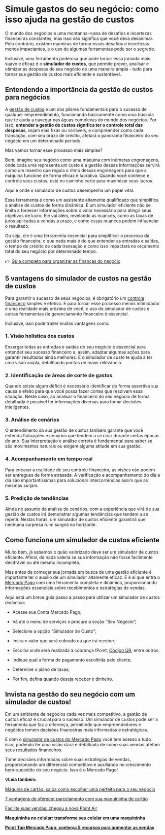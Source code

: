 # Simule gastos do seu negócio: como isso ajuda na gestão de custos

O mundo dos negócios é uma montanha-russa de desafios e incertezas financeiras constantes, mas isso não significa que você deva desanimar. Pelo contrário, existem maneiras de tornar esses desafios e incertezas menos impactantes, e o uso de algumas ferramentas pode ser o segredo.

Inclusive, uma ferramenta poderosa que pode tornar essa jornada mais suave e eficaz é o **simulador de custos**, que permite prever, analisar e otimizar as despesas do seu negócio de uma maneira ampla - tudo para tornar sua gestão de custos mais eficiente e sustentável.

## **Entendendo a importância da gestão de custos para negócios**

A [gestão de custos](https://meubolso.mercadopago.com.br/custo-fixo-e-variavel) é um dos pilares fundamentais para o sucesso de qualquer empreendimento, funcionando basicamente como uma bússola que te ajuda a navegar nas águas complexas do mundo dos negócios. Por isso, **entender a gestão de custos significa ter o controle total das despesas**, sejam elas fixas ou variáveis, e compreender como cada transação, com seu prazo de crédito, afetará o panorama financeiro do seu negócio em um determinado período.

Mas vamos tornar esse processo mais simples?

Bem, imagine seu negócio como uma máquina com inúmeras engrenagens, onde cada uma representa um custo e a gestão dessas informações servirá como um maestro que regula o ritmo dessas engrenagens para que a máquina funcione de forma eficaz e lucrativa. Quando você conhece e controla seus custos, está no caminho certo para maximizar seus lucros.

Aqui é onde o simulador de custos desempenha um papel vital.

Essa ferramenta é como um assistente altamente qualificado que simplifica a análise de custos de forma dinâmica. E um simulador eficiente não se limita a fornecer informações sobre o valor necessário para atingir seus objetivos de lucro. Ele vai além, revelando as nuances, como as taxas de juros aplicadas a vendas a prazo, e como essas nuances podem influenciar o resultado.

Ou seja, ele é uma ferramenta essencial para simplificar o processo da gestão financeira, o que nada mais é do que entender as entradas e saídas, o tempo de crédito de cada transação e como isso impactará no orçamento total do seu negócio por determinado tempo.

👉 [Guia completo para organizar as finanças do negócio](https://meubolso.mercadopago.com.br/gestao-financeira)

## **5 vantagens do simulador de custos na gestão de custos**

Para garantir o sucesso de seus negócios, é obrigatório um [controle financeiro](https://meubolso.mercadopago.com.br/controle-financeiro-do-negocio) simples e efetivo. E para tornar esse processo menos intimidador e uma realidade mais próxima de você, o uso do simulador de custos e outras ferramentas de gerenciamento financeiro é essencial.

Inclusive, isso pode trazer muitas vantagens como:

### **1. Visão holística dos custos**

Enxergar todas as entradas e saídas do seu negócio é essencial para entender seu sucesso financeiro e, assim, adaptar algumas ações para garantir resultados ainda melhores. E o simulador de custo te ajuda a ter uma visão ampla, detalhando pontos de maior relevância.

### **2.** **Identificação de áreas de corte de gastos**

Quando existe algum déficit é necessário identificar de forma assertiva sua causa e efeito para que você possa fazer cortes que resolvam essa situação. Neste caso, ao analisar o financeiro do seu negócio de forma detalhada é possível ter informações diversas para tomar decisões inteligentes.

### **3.** **Análise de cenários**

O entendimento da sua gestão de custos também garante que você entenda flutuações e cenários que tendem a se criar durante certas épocas do ano. Sua interpretação e análise correta é fundamental para saber se são movimentos naturais ou exigem alguma atitude em sua gestão.

### **4.** **Acompanhamento em tempo real**

Para encarar a realidade de seu controle financeiro, as visões não podem ser entregues de forma atrasada. A verificação e acompanhamento do dia a dia são importantíssimas para solucionar intercorrências assim que as mesmas surjam.

### **5.** **Predição de tendências**

Ainda no assunto da análise de cenários, com a experiência que virá de sua gestão de custos irá demonstrar algumas tendências que tendem a se repetir. Nestas horas, um simulador de custos eficiente garantirá que nenhuma surpresa ruim surgirá no horizonte.

## 

## **Como funciona um simulador de custos eficiente**

Muito bem, já sabemos o quão valorizado deve ser um simulador de custos eficiente. Afinal, de nada valeria se sua informação não fosse facilmente decifrável ou até mesmo incompleta.

Mas antes de começar sua jornada em busca de uma gestão eficiente é importante ter o auxílio de um simulador altamente eficaz. E é aí que entra o [Mercado Pago](https://meubolso.mercadopago.com.br/estrategias-de-venda-simulador-de-custos-mercado-pago) com uma ferramenta completa e dinâmica, proporcionando informações essenciais sobre recebimentos e estratégias de vendas.

Aqui está um breve guia passo a passo para utilizar um simulador de custos dinâmico:

- Acesse sua Conta Mercado Pago;

- Vá até o menu de serviços e procure a seção “Seu Negócio”;

- Selecione a opção “Simulador de Custo”;

- Insira o valor que será cobrado ou que irá receber;

- Escolha onde será realizada a cobrança (Point, [Código QR](https://meubolso.mercadopago.com.br/vender-com-maquininha-e-o-codigo), entre outros;

- Indique qual a forma de pagamento escolhida pelo cliente; 

- Determine o plano de taxas;

- Por fim, defina quando deseja receber o dinheiro.

## **Invista na gestão do seu negócio com um simulador de custos!**

Em um ambiente de negócios cada vez mais competitivo, a gestão de custos eficaz é crucial para o sucesso. Um simulador de custos pode ser a ferramenta que faz a diferença, permitindo que empreendedores e negócios tomem decisões financeiras mais informadas e estratégicas.

E com o [simulador de custos do Mercado Pago](https://meubolso.mercadopago.com.br/simulador-de-custos-mercado-pago) você tem acesso a tudo isso, podendo ter uma visão clara e detalhada de como suas vendas afetam seus resultados financeiros.

Tome decisões informadas sobre suas estratégias de vendas, proporcionando um diferencial competitivo e auxiliando no crescimento bem-sucedido do seu negócio. Isso é o Mercado Pago!

**💡Leia também:**

[Máquina de cartão: saiba como escolher uma perfeita para o seu negócio](https://empreendedores.mercadopago.com.br/maquina-cartao-saiba-escolher)

[7 vantagens de oferecer parcelamento com sua maquininha de cartão](https://empreendedores.mercadopago.com.br/parcelamento-com-sua-maquininha-de-cartao)[](https://empreendedores.mercadopago.com.br/maquininha-de-cartao-do-mercado-pago)

[Facilite suas vendas: chegou a nova Point Air](https://empreendedores.mercadopago.com.br/point-air-modernize-seu-negocio)

[](https://empreendedores.mercadopago.com.br/point-air-modernize-seu-negocio)**[Maquininha no celular: transforme seu celular em uma maquininha](https://meubolso.mercadopago.com.br/inove-seu-negocio-com-maquininha-no-celular)**

**[Point Tap Mercado Pago: conheça 5 recursos para aumentar as vendas](https://meubolso.mercadopago.com.br/recursos-point-tap-para-aumentar-as-vendas)**